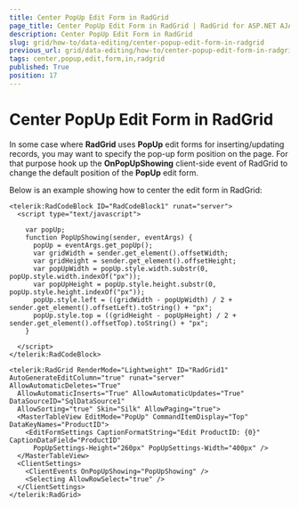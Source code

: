 ```yaml
---
title: Center PopUp Edit Form in RadGrid
page_title: Center PopUp Edit Form in RadGrid | RadGrid for ASP.NET AJAX Documentation
description: Center PopUp Edit Form in RadGrid
slug: grid/how-to/data-editing/center-popup-edit-form-in-radgrid
previous_url: grid/data-editing/how-to/center-popup-edit-form-in-radgrid
tags: center,popup,edit,form,in,radgrid
published: True
position: 17
---
```


# Center PopUp Edit Form in RadGrid

In some case where **RadGrid** uses **PopUp** edit forms for inserting/updating records, you may want to specify the pop-up form position on the page. For that purpose hook up the **OnPopUpShowing** client-side event of RadGrid to change the default position of the **PopUp** edit form.

Below is an example showing how to center the edit form in RadGrid:

````ASP.NET
<telerik:RadCodeBlock ID="RadCodeBlock1" runat="server">
  <script type="text/javascript">
  
    var popUp;
    function PopUpShowing(sender, eventArgs) {
      popUp = eventArgs.get_popUp();
      var gridWidth = sender.get_element().offsetWidth;
      var gridHeight = sender.get_element().offsetHeight;
      var popUpWidth = popUp.style.width.substr(0, popUp.style.width.indexOf("px"));
      var popUpHeight = popUp.style.height.substr(0, popUp.style.height.indexOf("px"));
      popUp.style.left = ((gridWidth - popUpWidth) / 2 + sender.get_element().offsetLeft).toString() + "px";
      popUp.style.top = ((gridHeight - popUpHeight) / 2 + sender.get_element().offsetTop).toString() + "px";
    }
    
  </script>
</telerik:RadCodeBlock>

<telerik:RadGrid RenderMode="Lightweight" ID="RadGrid1" AutoGenerateEditColumn="true" runat="server" AllowAutomaticDeletes="True"
  AllowAutomaticInserts="True" AllowAutomaticUpdates="True" DataSourceID="SqlDataSource1"
  AllowSorting="true" Skin="Silk" AllowPaging="true">
  <MasterTableView EditMode="PopUp" CommandItemDisplay="Top" DataKeyNames="ProductID">
    <EditFormSettings CaptionFormatString="Edit ProductID: {0}" CaptionDataField="ProductID"
      PopUpSettings-Height="260px" PopUpSettings-Width="400px" />
  </MasterTableView>
  <ClientSettings>
    <ClientEvents OnPopUpShowing="PopUpShowing" />
    <Selecting AllowRowSelect="true" />
  </ClientSettings>
</telerik:RadGrid>
````


